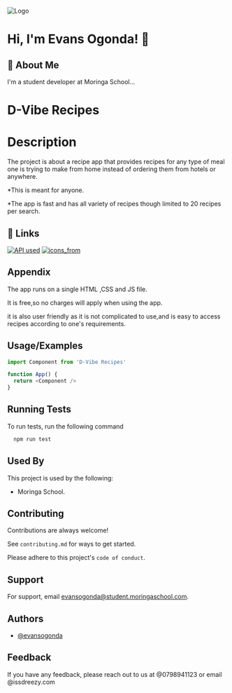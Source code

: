 ![Logo](https://dev-to-uploads.s3.amazonaws.com/uploads/articles/th5xamgrr6se0x5ro4g6.png)


# Hi, I'm Evans Ogonda! 👋


## 🚀 About Me
I'm a student developer at Moringa School...


# D-Vibe Recipes

# Description

The project is about a recipe app that provides recipes for any type of meal one is trying to make from home instead of ordering them from hotels or anywhere.


*This is meant for anyone.

*The app is fast and has all variety of recipes though limited to 20 recipes per search.

## 🔗 Links
[![API used](https://img.shields.io/badge/api_fetched_from-000?style=for-the-badge&logo=ko-fi&logoColor=white)](https://developer.edamam.com/edamam-docs-recipe-api)
[![icons_from](https://img.shields.io/badge/icons_from-0A66C2?style=for-the-badge&logo=linkedin&logoColor=white)](https://ionic.io/ionicons/usage)



## Appendix



The app runs on a single HTML ,CSS and JS file.

It is free,so no charges will apply when using the app.

it is also user friendly as it is not complicated to use,and is easy to access recipes according to one's requirements.

## Usage/Examples

```javascript
import Component from 'D-Vibe Recipes'

function App() {
  return <Component />
}
```


## Running Tests

To run tests, run the following command

```bash
  npm run test
```


## Used By

This project is used by the following:

- Moringa School.



## Contributing

Contributions are always welcome!

See `contributing.md` for ways to get started.

Please adhere to this project's `code of conduct`.


## Support

For support, email evansogonda@student.moringaschool.com.


## Authors

- [@evansogonda](https://github.com/luh-dreezy)


## Feedback

If you have any feedback, please reach out to us at @0798941123
or email @issdreezy.com




